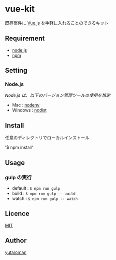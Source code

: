 # vue-kit

既存案件に [Vue.js](https://jp.vuejs.org/index.html) を手軽に入れることのできるキット

## Requirement

- [node.js](https://nodejs.org/)
- [npm](https://www.npmjs.com/)

## Setting

### Node.js

_Node.js は、以下のバージョン管理ツールの使用を想定_

- Mac : [nodenv](https://github.com/nodenv/nodenv)
- Windows : [nodist](https://github.com/marcelklehr/nodist)

## Install

任意のディレクトリでローカルインストール

'$ npm install'

## Usage

### gulp の実行

- default : `$ npm run gulp`
- build : `$ npm run gulp -- build`
- watch : `$ npm run gulp -- watch`

## Licence

[MIT](https://github.com/tcnksm/tool/blob/master/LICENCE)

## Author

[yutaroman](https://github.com/yutaroman)
